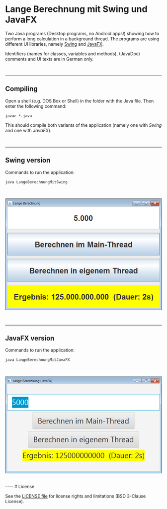 # Lange Berechnung mit Swing und JavaFX

Two Java programs (Desktop programs, no Android apps!) showing how to perform a long calculation in a background thread. 
The programs are using different UI libraries, namely [Swing](https://docs.oracle.com/javase/tutorial/uiswing/start/index.html) 
and [JavaFX](https://docs.oracle.com/javafx/2/overview/jfxpub-overview.htm).
<br>

Identifiers (names for classes, variables and methods), (JavaDoc) comments and UI texts are in German only.

<br>

----
## Compiling

Open a shell (e.g. DOS Box or Shell) in the folder with the Java file. Then enter the following command:

````
javac *.java
````

This should compile both variants of the application (namely one with *Swing* and one with *JavaFX*).

<br>

----
## Swing version


Commands to run the application:

````
java LangeBerechnungMitSwing
````

<br>

![Screenshot Swing](screenshot_Swing.png)

<br>

----
## JavaFX version

Commands to run the application:

````
java LangeBerechnungMitJavaFX
````

<br>

![Screenshot JavaFX](screenshot_JavaFX.png)

<br>
----
# License

See the [LICENSE file](LICENSE.md) for license rights and limitations (BSD 3-Clause License).

